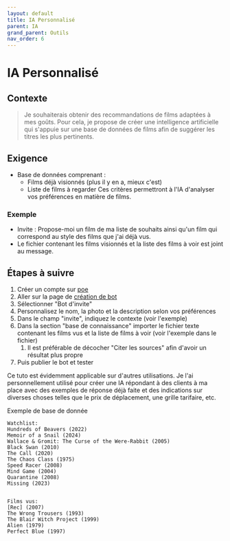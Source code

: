 ```yaml
---
layout: default
title: IA Personnalisé
parent: IA
grand_parent: Outils
nav_order: 6
---
```


# IA Personnalisé
## Contexte
> Je souhaiterais obtenir des recommandations de films adaptées à mes goûts. Pour cela, je propose de créer une intelligence artificielle qui s'appuie sur une base de données de films afin de suggérer les titres les plus pertinents.
## Exigence
- Base de données comprenant :
    - Films déjà visionnés (plus il y en a, mieux c'est)
    - Liste de films à regarder
Ces critères permettront à l'IA d'analyser vos préférences en matière de films.
### Exemple
- Invite : Propose-moi un film de ma liste de souhaits ainsi qu'un film qui correspond au style des films que j'ai déjà vus.
- Le fichier contenant les films visionnés et la liste des films à voir est joint au message.
## Étapes à suivre
1. Créer un compte sur [poe](https://poe.com/)
2. Aller sur la page de [création de bot](https://poe.com/create_bot)
3. Sélectionner "Bot d'invite"
4. Personnalisez le nom, la photo et la description selon vos préférences
5. Dans le champ "invite", indiquez le contexte (voir l'exemple)
6. Dans la section "base de connaissance" importer le fichier texte contenant les films vus et la liste de films à voir (voir l'exemple dans le fichier)
    1. Il est préférable de décocher "Citer les sources" afin d'avoir un résultat plus propre
7. Puis publier le bot et tester

Ce tuto est évidemment applicable sur d'autres utilisations. Je l'ai personnellement utilisé pour créer une IA répondant à des clients à ma place avec des exemples de réponse déjà faite et des indications sur diverses choses telles que le prix de déplacement, une grille tarifaire, etc.

Exemple de base de donnée
```
Watchlist:
Hundreds of Beavers (2022)
Memoir of a Snail (2024)
Wallace & Gromit: The Curse of the Were-Rabbit (2005)
Black Swan (2010)
The Call (2020)
The Chaos Class (1975)
Speed Racer (2008)
Mind Game (2004)
Quarantine (2008)
Missing (2023)


Films vus:
[Rec] (2007)
The Wrong Trousers (1993)
The Blair Witch Project (1999)
Alien (1979)
Perfect Blue (1997)
```